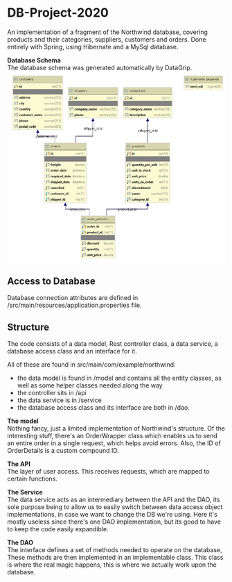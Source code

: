 # DB-Project-2020
An implementation of a fragment of the Northwind database, covering products and their categories, suppliers,
customers and orders. Done entirely with Spring, using Hibernate and a MySql database.

**Database Schema**  
The database schema was generated automatically by DataGrip.
![DB_SCHEMA](DatabaseSchema.JPG)

Access to Database
-----------
Database connection attributes are defined in /src/main/resources/application.properties file. 

Structure
-----------
The code consists of a data model, Rest controller class, a data service, a database access class and an interface for it.

All of these are found in src/main/com/example/northwind:
* the data model is found in /model and contains all the entity classes, as well as some helper classes needed along the way
* the controller sits in /api
* the data service is in /service
* the database access class and its interface are both in /dao.

**The model**  
Nothing fancy, just a limited implementation of Northwind's structure. Of the interesting stuff, there's an OrderWrapper class
which enables us to send an entire order in a single request, which helps avoid errors. Also, the ID of OrderDetails is a custom
compound ID.

**The API**  
The layer of user access. This receives requests, which are mapped to certain functions.

**The Service**  
The data service acts as an intermediary between the API and the DAO, its sole purpose being to allow us to easily switch between
data access object implementations, in case we want to change the DB we're using. Here it's mostly useless since there's one DAO
implementation, but its good to have to keep the code easily expandible.

**The DAO**  
The interface defines a set of methods needed to operate on the database, These methods are then implemented in an implementable
class. This class is where the real magic happens, this is where we actually work upon the database.

